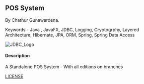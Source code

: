 ## POS System

By Chathur Gunawardena.

Keywords - Java , JavaFX, JDBC, Logging, Cryptogrphy, Layered Architecture, Hibernate, JPA, ORM, Spring, Spring Data Access

![JDBC_Logo](https://upload.wikimedia.org/wikipedia/en/thumb/3/30/Java_programming_language_logo.svg/141px-Java_programming_language_logo.svg.png)

#### Description

A Standalone POS System  - With all editions on branches

[LICENSE](LICENSE)
